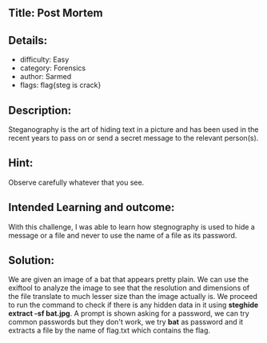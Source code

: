 ﻿## Title: Post Mortem
## Details:
* difficulty: Easy
* category: Forensics 
* author: Sarmed
* flags: flag{steg is crack}

## Description:
Steganography is the art of hiding text in a picture and has been used in the recent years to pass on or send a secret message to the relevant person(s).  

## Hint:
Observe carefully whatever that you see.

## Intended Learning and outcome:
With this challenge, I was able to learn how stegnography is used to hide a message or a file and never to use the name of a file as its password.

## Solution: 
We are given an image of a bat that appears pretty plain. We can use the exiftool to analyze the image to see that the resolution and dimensions of the file translate to much lesser size than the image actually is. We proceed to run the command to check if there is any hidden data in it using **steghide extract -sf bat.jpg**. A prompt is shown asking for a password, we can try common passwords but they don't work, we try **bat** as password and it extracts a file by the name of flag.txt which contains the flag.
